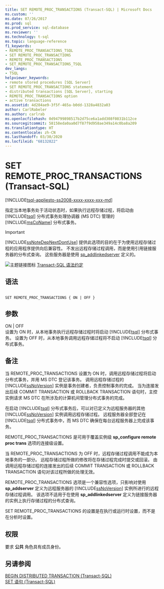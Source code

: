 ```yaml
---
title: SET REMOTE_PROC_TRANSACTIONS (Transact-SQL) | Microsoft Docs
ms.custom: ''
ms.date: 07/26/2017
ms.prod: sql
ms.prod_service: sql-database
ms.reviewer: ''
ms.technology: t-sql
ms.topic: language-reference
f1_keywords:
- REMOTE_PROC_TRANSACTIONS_TSQL
- SET REMOTE_PROC_TRANSACTIONS
- REMOTE_PROC_TRANSACTIONS
- SET_REMOTE_PROC_TRANSACTIONS_TSQL
dev_langs:
- TSQL
helpviewer_keywords:
- remote stored procedures [SQL Server]
- SET REMOTE_PROC_TRANSACTIONS statement
- distributed transactions [SQL Server], starting
- REMOTE_PROC_TRANSACTIONS option
- active transactions
ms.assetid: 4d284ae9-3f5f-465a-b0dd-1328a4832a03
author: CarlRabeler
ms.author: carlrab
ms.openlocfilehash: 0d94799898517b2d75ce6a1add308f0831b112ce
ms.sourcegitcommit: 58158eda0aa0d7f87f9d958ae349a14c0ba8a209
ms.translationtype: HT
ms.contentlocale: zh-CN
ms.lasthandoff: 03/30/2020
ms.locfileid: "68132822"
---
```

# <a name="set-remote_proc_transactions-transact-sql"></a>SET REMOTE_PROC_TRANSACTIONS (Transact-SQL)
[!INCLUDE[tsql-appliesto-ss2008-xxxx-xxxx-xxx-md](../../includes/tsql-appliesto-ss2008-xxxx-xxxx-xxx-md.md)]

  指定当本地事务处于活动状态时，如果执行远程存储过程，将启动由 [!INCLUDE[tsql](../../includes/tsql-md.md)] 分布式事务处理协调器 (MS DTC) 管理的 [!INCLUDE[msCoName](../../includes/msconame-md.md)] 分布式事务。  
  
> [!IMPORTANT]  
>  [!INCLUDE[ssNoteDepNextDontUse](../../includes/ssnotedepnextdontuse-md.md)] 提供此选项的目的在于为使用远程存储过程的应用程序提供向后兼容性。 不发出远程存储过程调用，而是使用引用链接服务器的分布式查询。 这些服务器是使用 [sp_addlinkedserver](../../relational-databases/system-stored-procedures/sp-addlinkedserver-transact-sql.md) 定义的。  
  
 ![主题链接图标](../../database-engine/configure-windows/media/topic-link.gif "“主题链接”图标") [Transact-SQL 语法约定](../../t-sql/language-elements/transact-sql-syntax-conventions-transact-sql.md)  
  
## <a name="syntax"></a>语法  
  
```  
  
SET REMOTE_PROC_TRANSACTIONS { ON | OFF }   
```  
  
## <a name="arguments"></a>参数  
 ON | OFF  
 设置为 ON 时，从本地事务执行远程存储过程时将启动 [!INCLUDE[tsql](../../includes/tsql-md.md)] 分布式事务。 设置为 OFF 时，从本地事务调用远程存储过程将不启动 [!INCLUDE[tsql](../../includes/tsql-md.md)] 分布式事务。  
  
## <a name="remarks"></a>备注  
 当 REMOTE_PROC_TRANSACTIONS 设置为 ON 时，调用远程存储过程将启动分布式事务，并用 MS DTC 登记该事务。 调用远程存储过程的 [!INCLUDE[ssNoVersion](../../includes/ssnoversion-md.md)] 实例是事务创建者，负责控制事务的完成。 当为连接发出后续 COMMIT TRANSACTION 或 ROLLBACK TRANSACTION 语句时，主控实例请求 MS DTC 在所涉及的计算机间管理分布式事务的完成。  
  
 在启动 [!INCLUDE[tsql](../../includes/tsql-md.md)] 分布式事务后，可以对已定义为远程服务器的其他 [!INCLUDE[ssNoVersion](../../includes/ssnoversion-md.md)] 实例调用远程存储过程。 远程服务器全部登记在 [!INCLUDE[tsql](../../includes/tsql-md.md)] 分布式事务中，而 MS DTC 确保在每台远程服务器上完成该事务。  
  
 REMOTE_PROC_TRANSACTIONS 是可用于覆盖实例级 **sp_configure remote proc trans** 选项的连接级设置。  
  
 当 REMOTE_PROC_TRANSACTIONS 为 OFF 时，远程存储过程调用不能成为本地事务的一部分。 远程存储过程所做的修改将在存储过程完成时提交或回滚。 由调用远程存储过程的连接发出的后续 COMMIT TRANSACTION 或 ROLLBACK TRANSACTION 语句对该过程所做的处理无效。  
  
 REMOTE_PROC_TRANSACTIONS 选项是一个兼容性选项，只影响对使用 **sp_addserver** 定义为远程服务器的 [!INCLUDE[ssNoVersion](../../includes/ssnoversion-md.md)] 实例所进行的远程存储过程调用。 该选项不适用于在使用 **sp_addlinkedserver** 定义为链接服务器的实例上执行存储过程的分布式查询。  
  
 SET REMOTE_PROC_TRANSACTIONS 的设置是在执行或运行时设置，而不是在分析时设置。  
  
## <a name="permissions"></a>权限  
 要求 **公共** 角色具有成员身份。  
  
## <a name="see-also"></a>另请参阅  
 [BEGIN DISTRIBUTED TRANSACTION (Transact-SQL)](../../t-sql/language-elements/begin-distributed-transaction-transact-sql.md)   
 [SET 语句 (Transact-SQL)](../../t-sql/statements/set-statements-transact-sql.md)  
  
  

